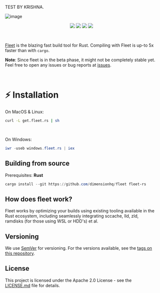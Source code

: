 TEST BY KRISHNA.

![image](https://user-images.githubusercontent.com/63039748/164709140-8bb96d45-972e-4ac5-8e0e-ae566e673761.png)

<p align="center">
  <img src="https://img.shields.io/badge/version-1.0.0--beta-green"> <img src="https://img.shields.io/github/license/dimensionhq/fleet?color=pink"> <img src="https://img.shields.io/tokei/lines/github/dimensionhq/fleet?color=white&label=lines%20of%20code"> <img src="https://img.shields.io/github/languages/top/dimensionhq/fleet?color=%230xfffff">
</p>

<br>


[Fleet](https://fleet.rs) is the blazing fast build tool for Rust. Compiling with Fleet is up-to 5x faster than with `cargo`.

**Note**: Since fleet is in the beta phase, it might not be completely stable yet. Feel free to open any issues or bug reports at [issues](https://github.com/dimensionhq/fleet/issues/).

<br>

# :zap: Installation

On MacOS & Linux:
```bash
curl -L get.fleet.rs | sh
```
<br>

On Windows:
```powershell
iwr -useb windows.fleet.rs | iex
```

## Building from source
Prerequisites: **Rust**
```powershell
cargo install --git https://github.com/dimensionhq/fleet fleet-rs
```


## How does fleet work?

Fleet works by optimizing your builds using existing tooling available in the Rust ecosystem, including seamlessly integrating sccache, lld, zld, ramdisks (for those using WSL or HDD's) et al.

## Versioning

We use [SemVer](http://semver.org/) for versioning. For the versions available, see the [tags on this repository](https://github.com/dimensionhq/fleet/tags). 

## License

This project is licensed under the Apache 2.0 License - see the [LICENSE.md](LICENSE) file for details.
